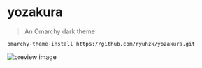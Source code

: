 # yozakura

>An Omarchy dark theme



```
omarchy-theme-install https://github.com/ryuhzk/yozakura.git
```

![preview image](https://github.com/user-attachments/assets/ad4585bc-14f3-44ac-990d-4bc53012a2dd)

